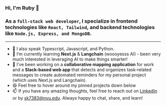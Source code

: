 ### Hi, I'm Ruby 👋
<h3>As a <code>full-stack web developer</code>, I specialize in frontend technologies like <code>React, Tailwind</code>, and backend technologies like <code>Node.js, Express, and MongoDB</code>.</h3>

_________________

- 💬 I also speak Typescript, Javascript, and Python.
- 🌱 I’m currently learning **Next.js** & **Langchain** (woooyesss AI) - been very much interested in leveraging AI to make things smarter!
- 🔭 I’ve been working on a **collaborative mapping application** for work and a **Slack-based web app** that detects and organizes task-related messages to create automated reminders for my personal project (which uses Next.js and Langchain).
- 😄 Feel free to hover around my pinned projects down below
- 📫 If you have any amazing thoughts, feel free to reach out on [LinkedIn](https://www.linkedin.com/in/ruby-kim/) or by sk7383@nyu.edu. Always happy to chat, share, and learn!

<!--
**rubykiim/rubykiim** is a ✨ _special_ ✨ repository because its `README.md` (this file) appears on your GitHub profile.

Here are some ideas to get you started:

- 🔭 I’m currently working on ...
- 🌱 I’m currently learning ...
- 👯 I’m looking to collaborate on ...
- 🤔 I’m looking for help with ...
- 💬 Ask me about ...
- 📫 How to reach me: ...
- 😄 Pronouns: ...
- ⚡ Fun fact: ...
-->
